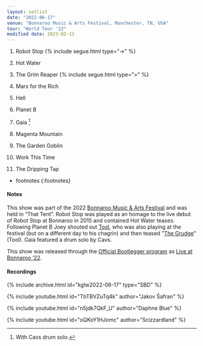 ```yaml
---
layout: setlist
date: "2022-06-17"
venue: "Bonnaroo Music & Arts Festival, Manchester, TN, USA"
tour: "World Tour '22"
modified date: 2023-02-13
---
```



 1. Robot Stop 
    {% include segue.html type="->" %}

 2. Hot Water

 3. The Grim Reaper 
    {% include segue.html type=">" %}

 4. Mars for the Rich

 5. Hell

 6. Planet B

 7. Gaia
    [^1]

 8. Magenta Mountain

 9. The Garden Goblin

10. Work This Time

11. The Dripping Tap

<!--snippet-->
* footnotes
{:footnotes}
[^1]: With Cavs drum solo.


#### Notes

This show was part of the 2022 [Bonnaroo Music & Arts Festival](https://www.bonnaroo.com/) and was held in “That Tent”.  Robot Stop was played as an homage to the live debut of Robot Stop at Bonnaroo in 2015 and contained Hot Water teases.  Following Planet B Joey shouted out [Tool](https://toolband.com/), who was also playing at the festival (but on a different day to his chagrin) and then teased "[The Grudge](https://youtu.be/3BXyEUOuNds)" (Tool).  Gaia featured a drum solo by Cavs.

This show was released through the [Official Bootlegger program](https://kinggizzardandthelizardwizard.com/bootlegger) as [Live at Bonnaroo ‘22](https://kglw.net/releases/live-at-bonnaroo-2022/).

#### Recordings

{% include archive.html id="kglw2022-06-17" type="SBD" %}

{% include youtube.html id="TbTBVZuTq4k" author="Jakov Šafran" %}

{% include youtube.html id="n5jdk7QkF_U" author="Daphne Blue" %}

{% include youtube.html id="oQKoY1HJomc" author="Scizzardland" %}

